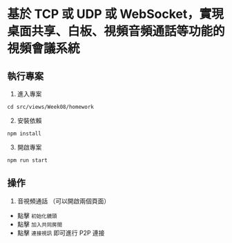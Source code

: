 # 基於 TCP 或 UDP 或 WebSocket，實現桌面共享、白板、視頻音頻通話等功能的視頻會議系統


## 執行專案

1. 進入專案

```
cd src/views/Week08/homework
```

2. 安裝依賴
```
npm install
```

3. 開啟專案

```
npm run start
```

## 操作

1. 音視頻通話 （可以開啟兩個頁面）
 - 點擊 `初始化鏡頭`
 - 點擊 `加入共同房間`
 - 點擊 `連接視訊` 即可進行 P2P 連接